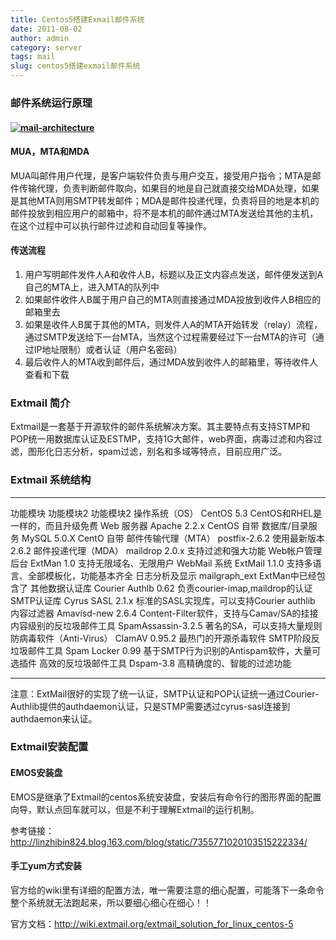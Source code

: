 ```yaml
---
title: Centos5搭建Exmail邮件系统
date: 2011-08-02
author: admin
category: server
tags: mail
slug: centos5搭建exmail邮件系统
---
```


### 邮件系统运行原理

#### [![mail-architecture](/wp-content/uploads/2011/08/mail-architecture.gif "mail-architecture")](/wp-content/uploads/2011/08/mail-architecture.gif)

#### MUA，MTA和MDA

MUA叫邮件用户代理，是客户端软件负责与用户交互，接受用户指令；MTA是邮件传输代理，负责判断邮件取向，如果目的地是自己就直接交给MDA处理，如果是其他MTA则用SMTP转发邮件；MDA是邮件投递代理，负责将目的地是本机的邮件投放到相应用户的邮箱中，将不是本机的邮件通过MTA发送给其他的主机，在这个过程中可以执行邮件过滤和自动回复等操作。

#### 传送流程

1.  用户写明邮件发件人A和收件人B，标题以及正文内容点发送，邮件便发送到A自己的MTA上，进入MTA的队列中
2.  如果邮件收件人B属于用户自己的MTA则直接通过MDA投放到收件人B相应的邮箱里去
3.  如果是收件人B属于其他的MTA，则发件人A的MTA开始转发（relay）流程，通过SMTP发送给下一台MTA，当然这个过程需要经过下一台MTA的许可（通过IP地址限制）或者认证（用户名密码）
4.  最后收件人的MTA收到邮件后，通过MDA放到收件人的邮箱里，等待收件人查看和下载

### Extmail 简介

Extmail是一套基于开源软件的邮件系统解决方案。其主要特点有支持STMP和POP统一用数据库认证及ESTMP，支持1G大邮件，web界面，病毒过滤和内容过滤，图形化日志分析，spam过滤，别名和多域等特点，目前应用广泛。

### Extmail 系统结构

  -------------------------- --------------------- ----------------------------------------------
  功能模块                   功能模块2             功能模块2
  操作系统（OS）             CentOS 5.3            CentOS和RHEL是一样的，而且升级免费
  Web 服务器                 Apache 2.2.x          CentOS 自带
  数据库/目录服务            MySQL 5.0.X           CentO 自带
  邮件传输代理（MTA）        postfix-2.6.2         使用最新版本2.6.2
  邮件投递代理（MDA）        maildrop 2.0.x        支持过滤和强大功能
  Web帐户管理后台            ExtMan 1.0            支持无限域名、无限用户
  WebMail 系统               ExtMail 1.1.0         支持多语言、全部模板化，功能基本齐全
  日志分析及显示             mailgraph\_ext        ExtMan中已经包含了
  其他数据认证库             Courier Authlb 0.62   负责courier-imap,maildrop的认证
  SMTP认证库                 Cyrus SASL 2.1.x      标准的SASL实现库，可以支持Courier authlib
  内容过滤器                 Amavisd-new 2.6.4     Content-Filter软件，支持与Camav/SA的挂接
  内容级别的反垃圾邮件工具   SpamAssassin-3.2.5    著名的SA，可以支持大量规则
  防病毒软件（Anti-Virus）   ClamAV 0.95.2         最热门的开源杀毒软件
  SMTP阶段反垃圾邮件工具     Spam Locker 0.99      基于SMTP行为识别的Antispam软件，大量可选插件
  高效的反垃圾邮件工具       Dspam-3.8             高精确度的、智能的过滤功能
  -------------------------- --------------------- ----------------------------------------------

注意：ExtMail很好的实现了统一认证，SMTP认证和POP认证统一通过Courier-Authlib提供的authdaemon认证，只是STMP需要透过cyrus-sasl连接到authdaemon来认证。

### Extmail安装配置

#### EMOS安装盘

EMOS是继承了Extmail的centos系统安装盘，安装后有命令行的图形界面的配置向导，默认点回车就可以，但是不利于理解Extmail的运行机制。

参考链接：http://linzhibin824.blog.163.com/blog/static/7355771020103515222334/

#### 手工yum方式安装

官方给的wiki里有详细的配置方法，唯一需要注意的细心配置，可能落下一条命令整个系统就无法跑起来，所以要细心细心在细心！！

官方文档：<http://wiki.extmail.org/extmail_solution_for_linux_centos-5>
